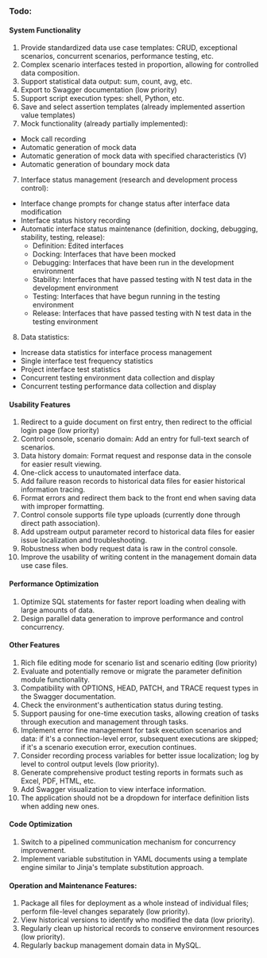 ### Todo:
#### System Functionality
1. Provide standardized data use case templates: CRUD, exceptional scenarios, concurrent scenarios, performance testing, etc.
2. Complex scenario interfaces tested in proportion, allowing for controlled data composition.
3. Support statistical data output: sum, count, avg, etc.
4. Export to Swagger documentation (low priority)
5. Support script execution types: shell, Python, etc.
6. Save and select assertion templates (already implemented assertion value templates)
7. Mock functionality (already partially implemented):
- Mock call recording
- Automatic generation of mock data
- Automatic generation of mock data with specified characteristics (V)
- Automatic generation of boundary mock data
7. Interface status management (research and development process control):
- Interface change prompts for change status after interface data modification
- Interface status history recording
- Automatic interface status maintenance (definition, docking, debugging, stability, testing, release):
    - Definition: Edited interfaces
    - Docking: Interfaces that have been mocked
    - Debugging: Interfaces that have been run in the development environment
    - Stability: Interfaces that have passed testing with N test data in the development environment
    - Testing: Interfaces that have begun running in the testing environment
    - Release: Interfaces that have passed testing with N test data in the testing environment
8. Data statistics:
- Increase data statistics for interface process management
- Single interface test frequency statistics
- Project interface test statistics
- Concurrent testing environment data collection and display
- Concurrent testing performance data collection and display

#### Usability Features
1. Redirect to a guide document on first entry, then redirect to the official login page (low priority)
2. Control console, scenario domain: Add an entry for full-text search of scenarios.
3. Data history domain: Format request and response data in the console for easier result viewing.
4. One-click access to unautomated interface data.
5. Add failure reason records to historical data files for easier historical information tracing.
6. Format errors and redirect them back to the front end when saving data with improper formatting.
7. Control console supports file type uploads (currently done through direct path association).
8. Add upstream output parameter record to historical data files for easier issue localization and troubleshooting.
9. Robustness when body request data is raw in the control console.
10. Improve the usability of writing content in the management domain data use case files.

#### Performance Optimization
1. Optimize SQL statements for faster report loading when dealing with large amounts of data.
2. Design parallel data generation to improve performance and control concurrency.

#### Other Features
1. Rich file editing mode for scenario list and scenario editing (low priority)
2. Evaluate and potentially remove or migrate the parameter definition module functionality.
3. Compatibility with OPTIONS, HEAD, PATCH, and TRACE request types in the Swagger documentation.
4. Check the environment's authentication status during testing.
5. Support pausing for one-time execution tasks, allowing creation of tasks through execution and management through tasks.
6. Implement error fine management for task execution scenarios and data: if it's a connection-level error, subsequent executions are skipped; if it's a scenario execution error, execution continues.
7. Consider recording process variables for better issue localization; log by level to control output levels (low priority).
8. Generate comprehensive product testing reports in formats such as Excel, PDF, HTML, etc.
9. Add Swagger visualization to view interface information.
10. The application should not be a dropdown for interface definition lists when adding new ones.

#### Code Optimization
1. Switch to a pipelined communication mechanism for concurrency improvement.
2. Implement variable substitution in YAML documents using a template engine similar to Jinja's template substitution approach.

#### Operation and Maintenance Features:
1. Package all files for deployment as a whole instead of individual files; perform file-level changes separately (low priority).
2. View historical versions to identify who modified the data (low priority).
3. Regularly clean up historical records to conserve environment resources (low priority).
4. Regularly backup management domain data in MySQL.